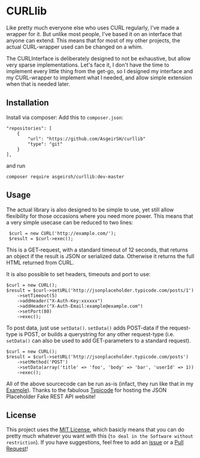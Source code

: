 CURLlib
=======

Like pretty much everyone else who uses CURL regularly, I've made a wrapper for it. But unlike most people, I've based it on an interface that anyone can extend. This means that for most of my other projects, the actual CURL-wrapper used can be changed on a whim.

The CURLInterface is deliberately designed to not be exhaustive, but allow very sparse implementations. Let's face it, I don't have the time to implement every little thing from the get-go, so I designed my interface and my CURL-wrapper to implement what I needed, and allow simple extension when that is needed later.

Installation
------------
Install via composer:
Add this to `composer.json`:
```
"repositories": [
	{
		"url": "https://github.com/AsgeirSH/curllib"
		"type": "git"
	}
],
```
and run
```
composer require asgeirsh/curllib:dev-master
``` 

Usage
-----
The actual library is also designed to be simple to use, yet still allow flexibility for those occasions where you need more power. This means that a very simple usecase can be reduced to two lines:
```
 $curl = new CURL('http://example.com/');
 $result = $curl->exec();
```
This is a GET-request, with a standard timeout of 12 seconds, that returns an object if the result is JSON or serialized data. Otherwise it returns the full HTML returned from CURL.

It is also possible to set headers, timeouts and port to use:
```
$curl = new CURL();
$result = $curl->setURL('http://jsonplaceholder.typicode.com/posts/1')
	->setTimeout(5)
	->addHeader("X-Auth-Key:xxxxxx")
	->addHeader("X-Auth-Email:example@example.com")
	->setPort(80)
	->exec();
```

To post data, just use `setData()`. `setData()` adds POST-data if the request-type is POST, or builds a querystring for any other request-type (i.e. `setData()` can also be used to add GET-parameters to a standard request).
```
$curl = new CURL();
$result = $curl->setURL('http://jsonplaceholder.typicode.com/posts')
	->setMethod('POST')
	->setData(array('title' => 'foo', 'body' => 'bar', 'userId' => 1))
	->exec();
```
All of the above sourcecode can be run as-is (infact, they run like that in my [Example](examples/Curl_basic.php)). Thanks to the fabulous [Typicode](https://github.com/typicode) for hosting the JSON Placeholder Fake REST API website!

License
-------
This project uses the [MIT License](LICENSE), which basicly means that you can do pretty much whatever you want with this (`to deal in the Software without restriction`). If you have suggestions, feel free to add an [issue](issues/) or a [Pull Request](pulls/)!

